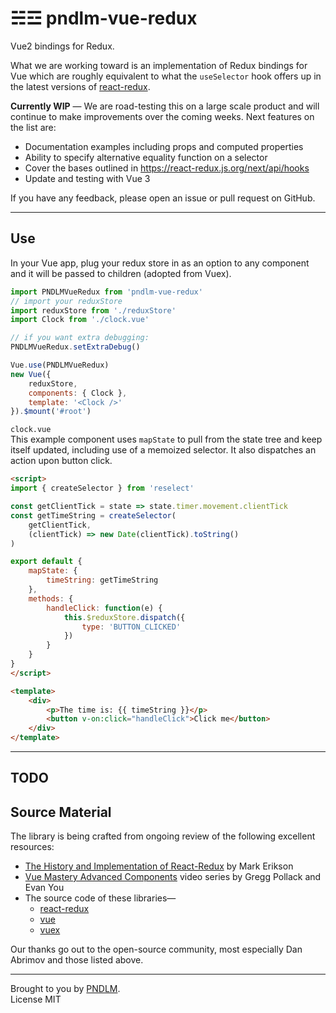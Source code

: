 #  ☵☲ pndlm-vue-redux

Vue2 bindings for Redux.

What we are working toward is an implementation of Redux bindings for Vue which are roughly equivalent to what the `useSelector` hook offers up in the latest versions of [react-redux](https://github.com/reactjs/react-redux).

**Currently WIP** — We are road-testing this on a large scale product and will continue to make improvements over the coming weeks.  Next features on the list are:

* Documentation examples including props and computed properties
* Ability to specify alternative equality function on a selector
* Cover the bases outlined in https://react-redux.js.org/next/api/hooks
* Update and testing with Vue 3

If you have any feedback, please open an issue or pull request on GitHub.

---

## Use 

In your Vue app, plug your redux store in as an option to any component and it will be passed to children (adopted from Vuex).
```js
import PNDLMVueRedux from 'pndlm-vue-redux'
// import your reduxStore
import reduxStore from './reduxStore'
import Clock from './clock.vue'

// if you want extra debugging:
PNDLMVueRedux.setExtraDebug()

Vue.use(PNDLMVueRedux)
new Vue({
	reduxStore,
	components: { Clock },
	template: '<Clock />'
}).$mount('#root')
```

`clock.vue`  
This example component uses `mapState` to pull from the state tree and keep itself updated, including use of a memoized selector.  It also dispatches an action upon button click.
```html
<script>
import { createSelector } from 'reselect'

const getClientTick = state => state.timer.movement.clientTick
const getTimeString = createSelector(
	getClientTick,
	(clientTick) => new Date(clientTick).toString()
)

export default {
	mapState: {
		timeString: getTimeString
	},
	methods: {
		handleClick: function(e) {
			this.$reduxStore.dispatch({
				type: 'BUTTON_CLICKED'
			})
		}
	}
}
</script>

<template>
	<div>
		<p>The time is: {{ timeString }}</p>
		<button v-on:click="handleClick">Click me</button>
	</div>
</template>
```

---

## TODO



## Source Material

The library is being crafted from ongoing review of the following excellent resources:

* [The History and Implementation of React-Redux](https://blog.isquaredsoftware.com/2018/11/react-redux-history-implementation/) by Mark Erikson
* [Vue Mastery Advanced Components](https://www.vuemastery.com/courses/advanced-components) video series by Gregg Pollack and Evan You
* The source code of these libraries—
	* [react-redux](https://github.com/reactjs/react-redux)
	* [vue](https://github.com/vuejs/vue)
	* [vuex](https://github.com/vuejs/vuex)

Our thanks go out to the open-source community, most especially Dan Abrimov and those listed above.

---

Brought to you by [PNDLM](https://pndlm.com).  
License MIT
